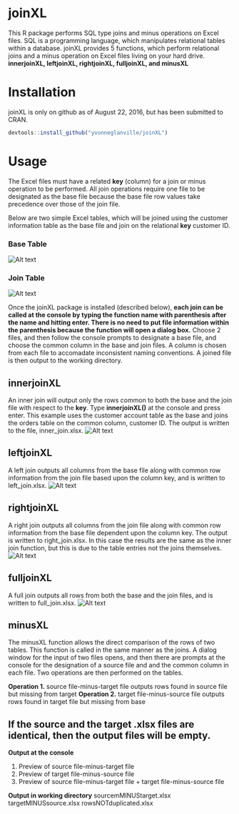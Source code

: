 
<!-- README.md is generated from README.Rmd. Please edit that file -->
joinXL
======

This R package performs SQL type joins and minus operations on Excel files. SQL is a programming language, which manipulates relational tables within a database. joinXL provides 5 functions, which perform relational joins and a minus operation on Excel files living on your hard drive.
**innerjoinXL, leftjoinXL, rightjoinXL, fulljoinXL, and minusXL**

Installation
============

joinXL is only on github as of August 22, 2016, but has been submitted to CRAN.

``` r
devtools::install_github("yvonneglanville/joinXL")
```

Usage
=====

The Excel files must have a related **key** (column) for a join or minus operation to be performed. All join operations require one file to be designated as the base file because the base file row values take precedence over those of the join file.

Below are two simple Excel tables, which will be joined using the customer information table as the base file and join on the relational **key** customer ID.

### Base Table

![Alt text](/joinXL/vignettes/customeraccounts.png)

### Join Table

![Alt text](C:\Users\a593215\Documents\joinXL\vignettes\orders.png)

Once the joinXL package is installed (described below), **each join can be called at the console by typing the function name with parenthesis after the name and hitting enter. There is no need to put file information within the parenthesis because the function will open a dialog box.** Choose 2 files, and then follow the console prompts to designate a base file, and choose the common column in the base and join files. A column is chosen from each file to accomadate inconsistent naming conventions. A joined file is then output to the working directory.

innerjoinXL
-----------

An inner join will output only the rows common to both the base and the join file with respect to the **key**. Type **innerjoinXL()** at the console and press enter. This example uses the customer account table as the base and joins the orders table on the common column, customer ID. The output is written to the file, inner\_join.xlsx. ![Alt text](C:\Users\a593215\Documents\joinXL\vignettes\innerjoin.png)

leftjoinXL
----------

A left join outputs all columns from the base file along with common row information from the join file based upon the column key, and is written to left\_join.xlsx. ![Alt text](C:\Users\a593215\Documents\joinXL\vignettes\leftjoin.png)

rightjoinXL
-----------

A right join outputs all columns from the join file along with common row information from the base file dependent upon the column key. The output is written to right\_join.xlsx. In this case the results are the same as the inner join function, but this is due to the table entries not the joins themselves. ![Alt text](C:\Users\a593215\Documents\joinXL\vignettes\rightjoin.png)

fulljoinXL
----------

A full join outputs all rows from both the base and the join files, and is written to full\_join.xlsx. ![Alt text](C:\Users\a593215\Documents\joinXL\vignettes\fulljoin.png)

minusXL
-------

The minusXL function allows the direct comparison of the rows of two tables. This function is called in the same manner as the joins. A dialog window for the input of two files opens, and then there are prompts at the console for the designation of a source file and and the common column in each file. Two operations are then performed on the tables.

**Operation 1.** source file-minus-target file outputs rows found in source file but missing from target
**Operation 2.** target file-minus-source file outputs rows found in target file but missing from base

If the source and the target .xlsx files are identical, then the output files will be empty.
--------------------------------------------------------------------------------------------

**Output at the console**
1. Preview of source file-minus-target file
2. Preview of target file-minus-source file
3. Preview of source file-minus-target file + target file-minus-source file

**Output in working directory**
sourcemMINUStarget.xlsx
targetMINUSsource.xlsx
rowsNOTduplicated.xlsx
